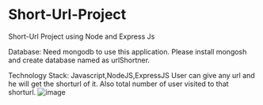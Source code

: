 # Short-Url-Project
Short-Url Project using Node and Express Js


Database:
Need mongodb to use this application. Please install mongosh and create database named as urlShortner. 

Technology Stack: Javascript,NodeJS,ExpressJS
User can give any url and he will get the shorturl of it. Also total number of user visited to that shorturl.
![image](https://github.com/Selenium100/Short-Url-Project/assets/48276449/0d2ec802-d94a-4d21-b746-7f0513ad5578)
